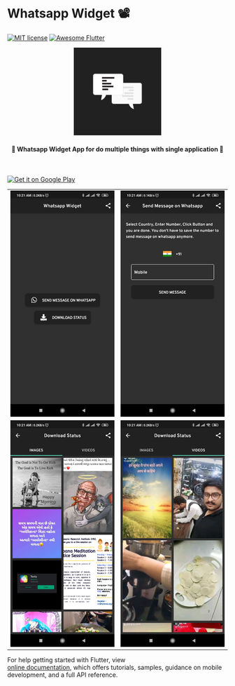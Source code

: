 # Whatsapp Widget 📽

[![MIT license](http://img.shields.io/badge/license-MIT-brightgreen.svg)](http://opensource.org/licenses/MIT)
<a href="https://github.com/Solido/awesome-flutter">
   <img alt="Awesome Flutter" src="https://img.shields.io/badge/Awesome-Flutter-blue.svg?longCache=true&style=flat-square" />
</a>

<div align="center">
  <img src="assets/images/icon.png" width=200> 
</div>


<h4 align="center">
 🦋 Whatsapp Widget App for do multiple things with single application 🚀
</h4>
 
<br/>
<br/> 

<a href="https://play.google.com/store/apps/dev?id=7435506917924983096">
 <img alt='Get it on Google Play' src='https://play.google.com/intl/en_gb/badges/images/generic/en_badge_web_generic.png' width="230">
</a>
 

<div style="text-align: center">
	<table>
		<tr>
			<td style="text-align: center"><img src="wawidget/1.jpg" width="600"/></td>
			<td style="text-align: center"><img src="wawidget/2.jpg" width="610"/></td>
		</tr>
		<tr>
			<td style="text-align: center"><img src="wawidget/3.jpg" width="610"/></td>
			<td style="text-align: center"><img src="wawidget/4.jpg" width="610"/></td>
		</tr>
	</table>
</div>

For help getting started with Flutter, view   
[online documentation](https://flutter.io/docs), which offers tutorials, 
samples, guidance on mobile development, and a full API reference.